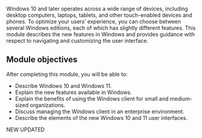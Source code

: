 Windows 10 and later operates across a wide range of devices, including desktop computers, laptops, tablets, and other touch-enabled devices and phones. To optimize your users’ experience, you can choose between several Windows editions, each of which has slightly different features. This module describes the new features in Windows and provides guidance with respect to navigating and customizing the user interface.

## Module objectives

After completing this module, you will be able to:

 -  Describe Windows 10 and Windows 11.
 -  Explain the new features available in Windows.
 -  Explain the benefits of using the Windows client for small and medium-sized organizations.
 -  Discuss managing the Windows client in an enterprise environment.
 -  Describe the elements of the new Windows 10 and 11 user interfaces.

NEW UPDATED
